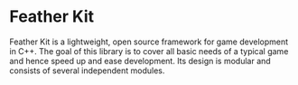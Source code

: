 Feather Kit
===================

Feather Kit is a lightweight, open source framework for game development in C++. The goal of this library is to cover all basic needs of a typical game and hence speed up and ease development. Its design is modular and consists of several independent modules.
